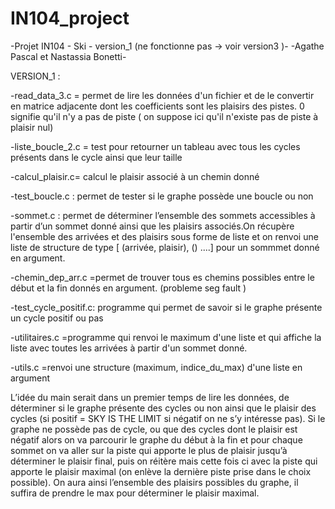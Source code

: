 # IN104_project
-Projet IN104 - Ski - version_1 (ne fonctionne pas -> voir version3 )-
-Agathe Pascal et Nastassia Bonetti- 

VERSION_1 :

-read_data_3.c = permet de lire les données d'un fichier et de le convertir en matrice adjacente dont les coefficients sont les plaisirs des pistes. 0 signifie qu'il n'y a pas de piste ( on suppose ici qu'il n'existe pas de piste à plaisir nul)


-liste_boucle_2.c = test pour retourner un tableau avec tous les cycles présents dans le cycle ainsi que leur taille 

-calcul_plaisir.c=  calcul le plaisir associé à un chemin donné 

-test_boucle.c : permet de tester si le graphe possède une boucle ou non 

-sommet.c : permet de déterminer l’ensemble des sommets accessibles à partir d’un sommet donné ainsi que les plaisirs associés.On récupère l'ensemble des arrivées et des plaisirs sous forme de liste et on renvoi une liste de structure de type [ (arrivée, plaisir), () ....] pour un sommmet donné en argument. 


-chemin_dep_arr.c =permet de trouver tous es chemins possibles entre le début et la fin donnés en argument. (probleme seg fault )

-test_cycle_positif.c: programme qui permet de savoir si le graphe présente un cycle positif ou pas 

-utilitaires.c =programme qui renvoi le maximum d'une liste et qui affiche la liste avec toutes les arrivées à partir d'un sommet donné. 

-utils.c =renvoi une structure (maximum, indice_du_max) d'une liste en argument

L’idée du main serait dans un premier temps de lire les données, de déterminer si le graphe présente des cycles ou non ainsi que le plaisir des cycles (si positif = SKY IS THE LIMIT si négatif on ne s’y intéresse pas). Si le graphe ne possède pas de cycle, ou que des cycles dont le plaisir est négatif alors on va parcourir le graphe du début à la fin et pour chaque sommet on va aller sur la piste qui apporte le plus de plaisir jusqu’à déterminer le plaisir final, puis on réitère mais cette fois ci avec la piste qui apporte le plaisir maximal (on enlève la dernière piste prise dans le choix possible). 
On aura ainsi l’ensemble des plaisirs possibles du graphe, il suffira de prendre le max pour déterminer le plaisir maximal. 


